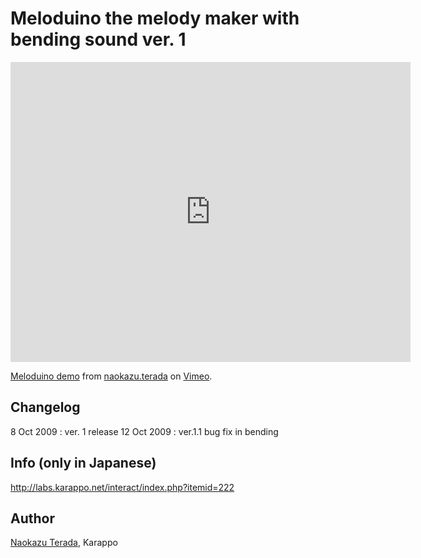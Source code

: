 # Meloduino the melody maker with bending sound ver. 1
   
<iframe src="https://player.vimeo.com/video/6962499" width="640" height="480" frameborder="0" webkitallowfullscreen mozallowfullscreen allowfullscreen></iframe>
<p><a href="https://vimeo.com/6962499">Meloduino demo</a> from <a href="https://vimeo.com/tera">naokazu.terada</a> on <a href="https://vimeo.com">Vimeo</a>.</p>

## Changelog
8 Oct 2009 : ver. 1 release
12 Oct 2009 : ver.1.1   bug fix in bending

## Info (only in Japanese)
http://labs.karappo.net/interact/index.php?itemid=222

## Author
[Naokazu Terada](https://github.com/naokazuterada), Karappo
